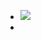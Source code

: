 - ![](https://emerald-raw-leopon-384.mypinata.cloud/ipfs/Qmc7ANo78MJ9yDXUxmErnWuPZPL5y2baYRZpN4CV9axeym)
-